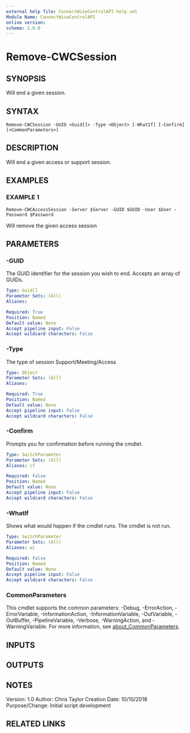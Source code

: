 ```yaml
---
external help file: ConnectWiseControlAPI-help.xml
Module Name: ConnectWiseControlAPI
online version:
schema: 2.0.0
---
```


# Remove-CWCSession

## SYNOPSIS
Will end a given session.

## SYNTAX

```
Remove-CWCSession -GUID <Guid[]> -Type <Object> [-WhatIf] [-Confirm] [<CommonParameters>]
```

## DESCRIPTION
Will end a given access or support session.

## EXAMPLES

### EXAMPLE 1
```
Remove-CWCAccessSession -Server $Server -GUID $GUID -User $User -Password $Password
```

Will remove the given access session

## PARAMETERS

### -GUID
The GUID identifier for the session you wish to end.
Accepts an array of GUIDs.

```yaml
Type: Guid[]
Parameter Sets: (All)
Aliases:

Required: True
Position: Named
Default value: None
Accept pipeline input: False
Accept wildcard characters: False
```

### -Type
The type of session Support/Meeting/Access

```yaml
Type: Object
Parameter Sets: (All)
Aliases:

Required: True
Position: Named
Default value: None
Accept pipeline input: False
Accept wildcard characters: False
```

### -Confirm
Prompts you for confirmation before running the cmdlet.

```yaml
Type: SwitchParameter
Parameter Sets: (All)
Aliases: cf

Required: False
Position: Named
Default value: None
Accept pipeline input: False
Accept wildcard characters: False
```

### -WhatIf
Shows what would happen if the cmdlet runs. The cmdlet is not run.

```yaml
Type: SwitchParameter
Parameter Sets: (All)
Aliases: wi

Required: False
Position: Named
Default value: None
Accept pipeline input: False
Accept wildcard characters: False
```

### CommonParameters
This cmdlet supports the common parameters: -Debug, -ErrorAction, -ErrorVariable, -InformationAction, -InformationVariable, -OutVariable, -OutBuffer, -PipelineVariable, -Verbose, -WarningAction, and -WarningVariable. For more information, see [about_CommonParameters](http://go.microsoft.com/fwlink/?LinkID=113216).

## INPUTS

## OUTPUTS

## NOTES
Version:        1.0
Author:         Chris Taylor
Creation Date:  10/10/2018
Purpose/Change: Initial script development

## RELATED LINKS
